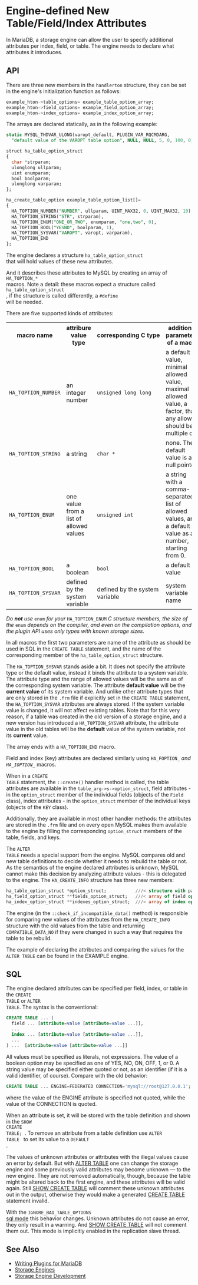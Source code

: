 # Engine-defined New Table/Field/Index Attributes

In MariaDB, a storage engine can allow the user to specify additional attributes per index, field, or table. The engine needs to declare what attributes it introduces.

## API

There are three new members in the <code class="fixed" style="white-space:pre-wrap">handlerton</code> structure, they can be set in the engine's initialization function as follows:

```sql
example_hton->table_options= example_table_option_array;
example_hton->field_options= example_field_option_array;
example_hton->index_options= example_index_option_array;
```

The arrays are declared statically, as in the following example:

```sql
static MYSQL_THDVAR_ULONG(varopt_default, PLUGIN_VAR_RQCMDARG,
  "default value of the VAROPT table option", NULL, NULL, 5, 0, 100, 0);

struct ha_table_option_struct
{
  char *strparam;
  ulonglong ullparam;
  uint enumparam;
  bool boolparam;
  ulonglong varparam;
};

ha_create_table_option example_table_option_list[]=
{
  HA_TOPTION_NUMBER("NUMBER", ullparam, UINT_MAX32, 0, UINT_MAX32, 10),
  HA_TOPTION_STRING("STR", strparam),
  HA_TOPTION_ENUM("ONE_OR_TWO", enumparam, "one,two", 0),
  HA_TOPTION_BOOL("YESNO", boolparam, 1),
  HA_TOPTION_SYSVAR("VAROPT", varopt, varparam),
  HA_TOPTION_END
};
```

The engine declares a structure 
<code class="fixed" style="white-space:pre-wrap"><span class="n">ha_table_option_struct</span>
</code>
that will hold values of these new attributes.

And it describes these attributes to MySQL by creating an array of 
<code class="fixed" style="white-space:pre-wrap"><span class="n">HA_TOPTION_</span><span class="o">*</span>
</code> macros. Note a detail: these macros expect a structure called 
<code class="fixed" style="white-space:pre-wrap"><span class="n">ha_table_option_struct</span>
</code>, if the structure is called differently, a 
<code class="fixed" style="white-space:pre-wrap"><span class="cp">#define</span>
</code> will be needed.

There are five supported kinds of attributes:

<table><tbody><tr><th>macro name</th><th>attribure value type</th><th>corresponding<span>&nbsp;</span>C<span>&nbsp;</span>type</th><th>additional parameters of a macro</th></tr>
<tr><td><code>HA_TOPTION_NUMBER</code></td><td>an integer number</td><td><code>unsigned long long</code></td><td>a default value, minimal allowed value, maximal allowed value, a factor, that any allowed should be a multiple of.</td></tr>
<tr><td><code>HA_TOPTION_STRING</code></td><td>a string</td><td><code>char *</code></td><td>none. The default value is a null pointer.</td></tr>
<tr><td><code>HA_TOPTION_ENUM</code></td><td>one value from a list of allowed values</td><td><code>unsigned int</code></td><td>a string with a comma-separated list of allowed values, and a default value as a number, starting from 0.</td></tr>
<tr><td><code>HA_TOPTION_BOOL</code></td><td>a boolean</td><td><code>bool</code></td><td>a default value</td></tr>
<tr><td><code>HA_TOPTION_SYSVAR</code></td><td>defined by the system variable</td><td>defined by the system variable</td><td>system variable name</td></tr>
</tbody></table>

<em>Do <strong>not</strong> use </em> <code class="fixed" style="white-space:pre-wrap">enum</code> <em> for your </em> <code class="fixed" style="white-space:pre-wrap">HA_TOPTION_ENUM</code> <em> C structure members, the size of the </em> <code class="fixed" style="white-space:pre-wrap">enum</code> <em> depends on the compiler, and even on the compilation options, and the plugin API uses only types with known storage sizes.</em>

In all macros the first two parameters are name of the attribute as should be used in SQL in the <code class="fixed" style="white-space:pre-wrap">CREATE TABLE</code> statement, and the name of the corresponding member of the <code class="fixed" style="white-space:pre-wrap">ha_table_option_struct</code> structure.

The <code class="fixed" style="white-space:pre-wrap">HA_TOPTION_SYSVAR</code> stands aside a bit. It does not specify the attribute type or the default value, instead it binds the attribute to a system variable. The attribute type and the range of allowed values will be the same as of the corresponding system variable. The attribute <strong>default value</strong> will be the <strong>current value</strong> of its system variable. And unlike other attribute types that are only stored in the `.frm` file if explicitly set in the `CREATE TABLE` statement, the <code class="fixed" style="white-space:pre-wrap">HA_TOPTION_SYSVAR</code> attributes are always stored. If the system variable value is changed, it will not affect existing tables. Note that for this very reason, if a table was created in the old version of a storage engine, and a new version has introduced a <code class="fixed" style="white-space:pre-wrap">HA_TOPTION_SYSVAR</code> attribute, the attribute value in the old tables will be the <strong>default</strong> value of the system variable, not its <strong>current</strong> value.

The array ends with a <code class="fixed" style="white-space:pre-wrap">HA_TOPTION_END</code> macro.

Field and index (key) attributes are declared similarly using <code class="fixed" style="white-space:pre-wrap">HA_FOPTION_*</code> and <code class="fixed" style="white-space:pre-wrap">HA_IOPTION_*</code> macros.

When in a <code class="fixed" style="white-space:pre-wrap">CREATE TABLE</code> statement, the <code class="fixed" style="white-space:pre-wrap">::create()</code> handler method is called, the table attributes are available in the <code class="fixed" style="white-space:pre-wrap">table_arg-&gt;s-&gt;option_struct</code>, field attributes - in the <code class="fixed" style="white-space:pre-wrap">option_struct</code> member of the individual fields (objects of the <code class="fixed" style="white-space:pre-wrap">Field</code> class), index attributes - in the <code class="fixed" style="white-space:pre-wrap">option_struct</code> member of the individual keys (objects of the <code class="fixed" style="white-space:pre-wrap">KEY</code> class).

Additionally, they are available in most other handler methods: the attributes are stored in the <code class="fixed" style="white-space:pre-wrap">.frm</code> file and on every open MySQL makes them available to the engine by filling the corresponding <code class="fixed" style="white-space:pre-wrap">option_struct</code> members of the table, fields, and keys.

The <code class="fixed" style="white-space:pre-wrap">ALTER TABLE</code> needs a special support from the engine. MySQL compares old and new table definitions to decide whether it needs to rebuild the table or not. As the semantics of the engine declared attributes is unknown, MySQL cannot make this decision by analyzing attribute values - this is delegated to the engine. The <code class="fixed" style="white-space:pre-wrap">HA_CREATE_INFO</code> structure has three new members:

```sql
ha_table_option_struct *option_struct;           ///< structure with parsed table options
ha_field_option_struct **fields_option_struct;   ///< array of field option structures
ha_index_option_struct **indexes_option_struct;  ///< array of index option structures
```

The engine (in the <code class="fixed" style="white-space:pre-wrap">::check_if_incompatible_data()</code> method) is responsible for comparing new values of the attributes from the <code class="fixed" style="white-space:pre-wrap">HA_CREATE_INFO</code> structure with the old values from the table and returning <code class="fixed" style="white-space:pre-wrap">COMPATIBLE_DATA_NO</code> if they were changed in such a way that requires the table to be rebuild.

The example of declaring the attributes and comparing the values for the <code class="fixed" style="white-space:pre-wrap">ALTER TABLE</code> can be found in the EXAMPLE engine.

## SQL

The engine declared attributes can be specified per field, index, or table in the <code class="fixed" style="white-space:pre-wrap">CREATE TABLE</code> or <code class="fixed" style="white-space:pre-wrap">ALTER TABLE</code>. The syntax is the conventional:

```sql
CREATE TABLE ... (
  field ... [attribute=value [attribute=value ...]],
  ...
  index ... [attribute=value [attribute=value ...]],
  ...
) ...  [attribute=value [attribute=value ...]]
```

All values must be specified as literals, not expressions. The value of a boolean option may be specified as one of YES, NO, ON, OFF, 1, or 0. A string value may be specified either quoted or not, as an identifier (if it is a valid identifier, of course). Compare with the old behavior:

```sql
CREATE TABLE ... ENGINE=FEDERATED CONNECTION='mysql://root@127.0.0.1';
```

where the value of the ENGINE attribute is specified not quoted, while the value of the CONNECTION is quoted.

When an attribute is set, it will be stored with the table definition and shown in the <code class="fixed" style="white-space:pre-wrap"><span class="k">SHOW</span> <span class="k">CREATE</span> <span class="k">TABLE</span><span class="p">;</span>
</code>. To remove an attribute from a table definition use <code class="fixed" style="white-space:pre-wrap"><span class="k">ALTER</span> <span class="k">TABLE</span>
</code> to set its value to a <code class="fixed" style="white-space:pre-wrap"><span class="k">DEFAULT</span>
</code>.

The values of unknown attributes or attributes with the illegal values cause an error by default. But with [ALTER TABLE](/sql-statements-structure/sql-statements/data-definition/alter/alter-table/) one can change the storage engine and some previously valid attributes may become unknown — to the new engine. They are not removed automatically, though, because the table might be altered back to the first engine, and these attributes will be valid again. Still [SHOW CREATE TABLE](/sql-statements-structure/sql-statements/administrative-sql-statements/show/show-create-table/) will comment these unknown attributes out in the output, otherwise they would make a generated [CREATE TABLE](/sql-statements-structure/sql-statements/data-definition/create/create-table/) statement invalid.

With the <code class="fixed" style="white-space:pre-wrap"><span class="n">IGNORE_BAD_TABLE_OPTIONS</span>
</code> [sql mode](/kb/en/sql_mode/) this behavior changes. Unknown attributes do not cause an error, they only result in a warning. And [SHOW CREATE TABLE](/sql-statements-structure/sql-statements/administrative-sql-statements/show/show-create-table/) will not comment them out. This mode is implicitly enabled in the replication slave thread.

## See Also

- [Writing Plugins for MariaDB](/kb/en/writing-plugins-for-mariadb/)
- [Storage Engines](/columns-storage-engines-and-plugins/storage-engines/)
- [Storage Engine Development](/kb/en/storage-engine-development/)